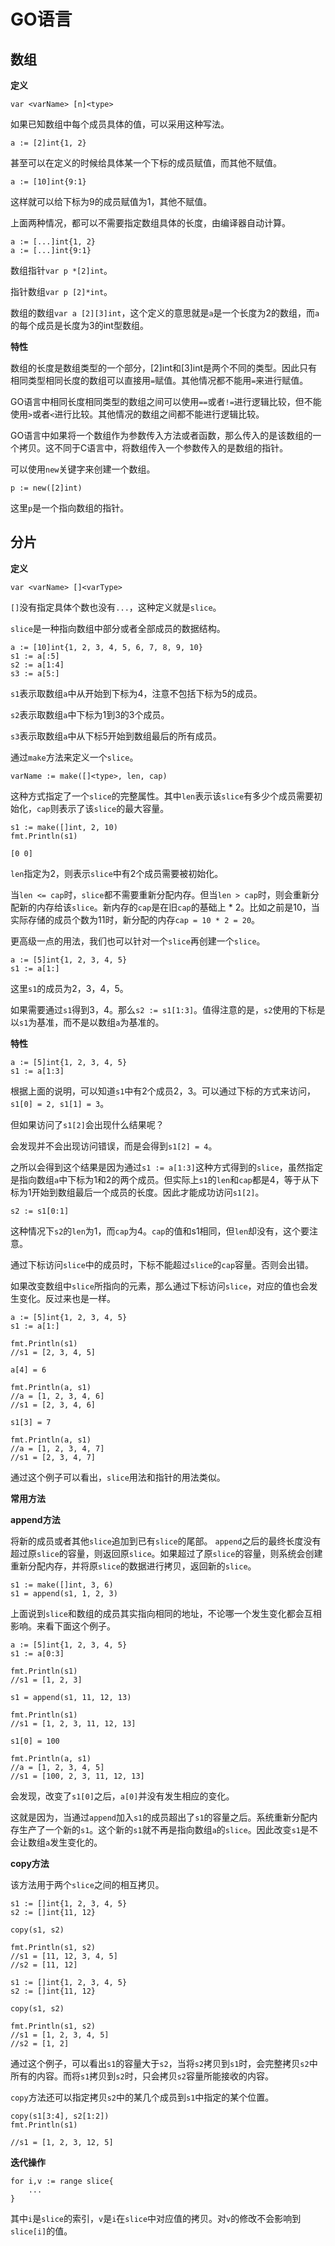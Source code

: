 # GO语言 #
## 数组 ##

**定义**

	var <varName> [n]<type>

如果已知数组中每个成员具体的值，可以采用这种写法。

    a := [2]int{1, 2}

甚至可以在定义的时候给具体某一个下标的成员赋值，而其他不赋值。

	a := [10]int{9:1}

这样就可以给下标为9的成员赋值为1，其他不赋值。

上面两种情况，都可以不需要指定数组具体的长度，由编译器自动计算。

    a := [...]int{1, 2}
	a := [...]int{9:1}

数组指针`var p *[2]int`。

指针数组`var p [2]*int`。

数组的数组`var a [2][3]int`，这个定义的意思就是`a`是一个长度为2的数组，而`a`的每个成员是长度为3的int型数组。

**特性**

数组的长度是数组类型的一个部分，[2]int和[3]int是两个不同的类型。因此只有相同类型相同长度的数组可以直接用`=`赋值。其他情况都不能用`=`来进行赋值。

GO语言中相同长度相同类型的数组之间可以使用`==`或者`!=`进行逻辑比较，但不能使用`>`或者`<`进行比较。其他情况的数组之间都不能进行逻辑比较。

GO语言中如果将一个数组作为参数传入方法或者函数，那么传入的是该数组的一个拷贝。这不同于C语言中，将数组传入一个参数传入的是数组的指针。

可以使用`new`关键字来创建一个数组。

    p := new([2]int)

这里`p`是一个指向数组的指针。

## 分片 ##

**定义**

    var <varName> []<varType>

`[]`没有指定具体个数也没有`...`，这种定义就是`slice`。

`slice`是一种指向数组中部分或者全部成员的数据结构。

    a := [10]int{1, 2, 3, 4, 5, 6, 7, 8, 9, 10}
	s1 := a[:5]
	s2 := a[1:4]
	s3 := a[5:]

`s1`表示取数组`a`中从开始到下标为4，注意不包括下标为5的成员。

`s2`表示取数组`a`中下标为1到3的3个成员。

`s3`表示取数组`a`中从下标5开始到数组最后的所有成员。

通过`make`方法来定义一个`slice`。

	varName := make([]<type>, len, cap)

这种方式指定了一个`slice`的完整属性。其中`len`表示该`slice`有多少个成员需要初始化，`cap`则表示了该`slice`的最大容量。

	s1 := make([]int, 2, 10)
	fmt.Println(s1)

	[0 0]

`len`指定为2，则表示`slice`中有2个成员需要被初始化。

当`len <= cap`时，`slice`都不需要重新分配内存。但当`len > cap`时，则会重新分配新的内存给该`slice`。新内存的`cap`是在旧`cap`的基础上 * 2。比如之前是10，当实际存储的成员个数为11时，新分配的内存`cap = 10 * 2 = 20`。

更高级一点的用法，我们也可以针对一个`slice`再创建一个`slice`。

	a := [5]int{1, 2, 3, 4, 5}
	s1 := a[1:]

这里`s1`的成员为2，3，4，5。

如果需要通过`s1`得到3，4。那么`s2 := s1[1:3]`。值得注意的是，`s2`使用的下标是以`s1`为基准，而不是以数组`a`为基准的。

**特性**

	a := [5]int{1, 2, 3, 4, 5}
	s1 := a[1:3]

根据上面的说明，可以知道`s1`中有2个成员2，3。可以通过下标的方式来访问，`s1[0] = 2, s1[1] = 3`。

但如果访问了`s1[2]`会出现什么结果呢？

会发现并不会出现访问错误，而是会得到`s1[2] = 4`。

之所以会得到这个结果是因为通过`s1 := a[1:3]`这种方式得到的`slice`，虽然指定是指向数组`a`中下标为1和2的两个成员。但实际上`s1`的`len`和`cap`都是4，等于从下标为1开始到数组最后一个成员的长度。因此才能成功访问`s1[2]`。

	s2 := s1[0:1]

这种情况下`s2`的`len`为1，而`cap`为4。`cap`的值和s1相同，但`len`却没有，这个要注意。

通过下标访问`slice`中的成员时，下标不能超过`slice`的`cap`容量。否则会出错。

如果改变数组中`slice`所指向的元素，那么通过下标访问`slice`，对应的值也会发生变化。反过来也是一样。

	a := [5]int{1, 2, 3, 4, 5}
	s1 := a[1:]

	fmt.Println(s1)
	//s1 = [2, 3, 4, 5]

	a[4] = 6

	fmt.Println(a, s1)
	//a = [1, 2, 3, 4, 6]
	//s1 = [2, 3, 4, 6]

	s1[3] = 7

	fmt.Println(a, s1)
	//a = [1, 2, 3, 4, 7]
	//s1 = [2, 3, 4, 7]

通过这个例子可以看出，`slice`用法和指针的用法类似。


**常用方法**

**append方法**

将新的成员或者其他`slice`追加到已有`slice`的尾部。
`append`之后的最终长度没有超过原`slice`的容量，则返回原`slice`。如果超过了原`slice`的容量，则系统会创建重新分配内存，并将原`slice`的数据进行拷贝，返回新的`slice`。

	s1 := make([]int, 3, 6)
	s1 = append(s1, 1, 2, 3)

上面说到`slice`和数组的成员其实指向相同的地址，不论哪一个发生变化都会互相影响。来看下面这个例子。

	a := [5]int{1, 2, 3, 4, 5}
	s1 := a[0:3]

	fmt.Println(s1)
	//s1 = [1, 2, 3]

	s1 = append(s1, 11, 12, 13)

	fmt.Println(s1)
	//s1 = [1, 2, 3, 11, 12, 13]

	s1[0] = 100

	fmt.Println(a, s1)
	//a = [1, 2, 3, 4, 5]
	//s1 = [100, 2, 3, 11, 12, 13]

会发现，改变了`s1[0]`之后，`a[0]`并没有发生相应的变化。

这就是因为，当通过`append`加入`s1`的成员超出了`s1`的容量之后。系统重新分配内存生产了一个新的`s1`。这个新的`s1`就不再是指向数组`a`的`slice`。因此改变`s1`是不会让数组`a`发生变化的。

**copy方法**

该方法用于两个`slice`之间的相互拷贝。

	s1 := []int{1, 2, 3, 4, 5}
	s2 := []int{11, 12}

	copy(s1, s2)

	fmt.Println(s1, s2)
	//s1 = [11, 12, 3, 4, 5]
	//s2 = [11, 12]

	s1 := []int{1, 2, 3, 4, 5}
	s2 := []int{11, 12}

	copy(s1, s2)

	fmt.Println(s1, s2)
	//s1 = [1, 2, 3, 4, 5]
	//s2 = [1, 2]

通过这个例子，可以看出`s1`的容量大于`s2`，当将`s2`拷贝到`s1`时，会完整拷贝`s2`中所有的内容。而将`s1`拷贝到`s2`时，只会拷贝`s2`容量所能接收的内容。

`copy`方法还可以指定拷贝`s2`中的某几个成员到`s1`中指定的某个位置。

	copy(s1[3:4], s2[1:2])
	fmt.Println(s1)

	//s1 = [1, 2, 3, 12, 5]

**迭代操作**

	for i,v := range slice{
		...
	}

其中`i`是`slice`的索引，`v`是`i`在`slice`中对应值的拷贝。对`v`的修改不会影响到`slice[i]`的值。